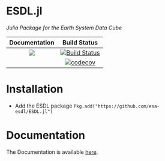 # ESDL.jl

*Julia Package for the Earth System Data Cube*

| **Documentation**                                                                                                        | **Build Status**                                                                                |
|:-------------------------------------------------------------------------------:|:-----------------------------------------------------------------------------------------------:|
| [![](https://img.shields.io/badge/docs-latest-blue.svg)](https://esa-esdl.github.io/ESDL.jl/latest) | [![Build Status](https://travis-ci.org/esa-esdl/ESDL.jl.svg?branch=master)](https://travis-ci.org/esa-esdl/ESDL.jl)|
| | [![codecov][codecov-img]](https://codecov.io/github/esa-esdl/ESDL.jl?branch=master)

[codecov-img]: https://img.shields.io/codecov/c/github/esa-esdl/ESDL.jl/master.svg?label=codecov
# Installation

- Add the ESDL package
`Pkg.add("https://github.com/esa-esdl/ESDL.jl")`

# Documentation

The Documentation is available [here](https://esa-esdl.github.io/ESDL.jl/latest).
